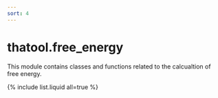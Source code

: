 ```yaml
---
sort: 4
---
```


# thatool.free_energy

This module contains classes and functions related to the calcualtion of free energy.

{% include list.liquid all=true %}
